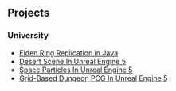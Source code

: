## Projects
### University
- [Elden Ring Replication in Java](https://github.com/hyynes/monash-fit2099)
- [Desert Scene In Unreal Engine 5](https://github.com/hyynes/fit3097-scene)
- [Space Particles In Unreal Engine 5](https://github.com/hyynes/fit3097-vfx)
- [Grid-Based Dungeon PCG In Unreal Engine 5](https://github.com/hyynes/fit3097-pcg)

